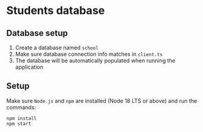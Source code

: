 # Students database

## Database setup

1. Create a database named `school`
2. Make sure database connection info matches in `client.ts`
3. The database will be automatically populated when running the application

## Setup

Make sure `Node.js` and `npm` are installed (Node 18 LTS or above)
and run the commands:

    npm install
    npm start
